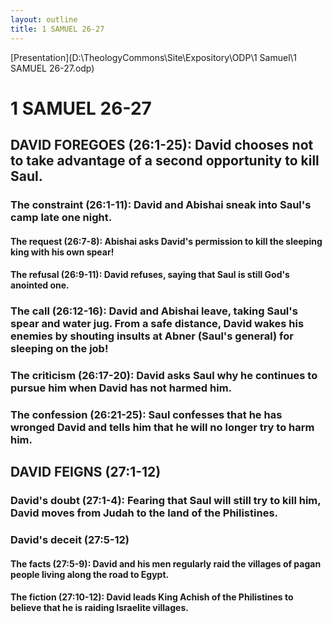 ```yaml
---
layout: outline
title: 1 SAMUEL 26-27
---
```

[Presentation](D:\TheologyCommons\Site\Expository\ODP\1 Samuel\1 SAMUEL 26-27.odp)
# 1 SAMUEL 26-27 
## DAVID FOREGOES (26:1-25): David chooses not to take advantage of a second opportunity to kill Saul. 
###  The constraint (26:1-11): David and Abishai sneak into Saul\'s camp late one night. 
####  The request (26:7-8): Abishai asks David\'s permission to kill the sleeping king with his own spear! 
####  The refusal (26:9-11): David refuses, saying that Saul is still God\'s anointed one. 
###  The call (26:12-16): David and Abishai leave, taking Saul\'s spear and water jug. From a safe distance, David wakes his enemies by shouting insults at Abner (Saul\'s general) for sleeping on the job! 
###  The criticism (26:17-20): David asks Saul why he continues to pursue him when David has not harmed him. 
###  The confession (26:21-25): Saul confesses that he has wronged David and tells him that he will no longer try to harm him. 
## DAVID FEIGNS (27:1-12) 
###  David\'s doubt (27:1-4): Fearing that Saul will still try to kill him, David moves from Judah to the land of the Philistines. 
###  David\'s deceit (27:5-12) 
####  The facts (27:5-9): David and his men regularly raid the villages of pagan people living along the road to Egypt. 
####  The fiction (27:10-12): David leads King Achish of the Philistines to believe that he is raiding Israelite villages. 
